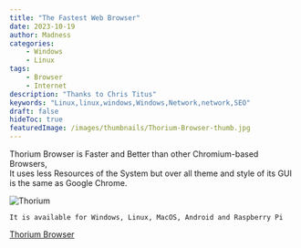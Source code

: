```yaml
---
title: "The Fastest Web Browser"
date: 2023-10-19
author: Madness
categories:
    - Windows
    - Linux
tags:
    - Browser
    - Internet
description: "Thanks to Chris Titus"
keywords: "Linux,linux,windows,Windows,Network,network,SEO"
draft: false
hideToc: true
featuredImage: /images/thumbnails/Thorium-Browser-thumb.jpg
---
```


Thorium Browser is Faster and Better than other Chromium-based Browsers,\
It uses less Resources of the System but over all theme and style of its GUI\
is the same as Google Chrome.
<!--more-->
![Thorium](/images/Thorium-Browser.jpg "Thorium Browser Screenshot")

`It is available for Windows, Linux, MacOS, Android and Raspberry Pi`

[Thorium Browser](https://thorium.rocks "Website")
